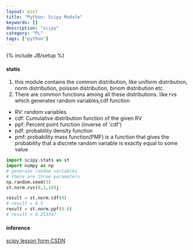 ```yaml
---
layout: post
title: "Python: Scipy Module"
keywords: []
description: "scipy"
category: "PL"
tags: ["python"]
---
```

{% include JB/setup %}


#### statis

1. this module contains the common distribution, like uniform distribution, norm
   distribution, poisson distribution, binom distribution etc.
2. There are common functions among all these distributions. like rvs which
   generates random variables,cdf function

+ RV: random variables
+ cdf: Cumulative distribution function of the given RV 
+ ppf: Percent point function (inverse of 'cdf')
+ pdf: probability density function
+ pmf: probability mass function(PMF) is a function that gives the probability
  that a discrete random variable is exactly equal to some value
```python
import scipy.stats as st
import numpy as np
# generate random variables
# there are three parameters 
np.random.seed(3)
st.norm.rvs(0,1,10)j

result = st.norm.cdf(0)
# result = 0.5 
result = st.norm.ppf(0.6)
# result = 0.253347
```



#### inference
[scipy lesson form CSDN](https://blog.csdn.net/u011702002/article/details/78245804)


